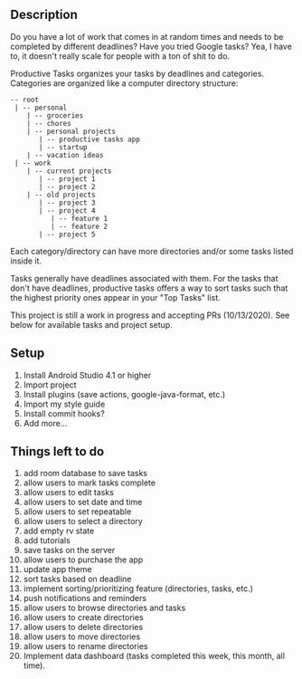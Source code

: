 ## Description
Do you have a lot of work that comes in at random times and needs to be completed
by different deadlines? Have you tried Google tasks? Yea, I have to, it doesn't really
scale for people with a ton of shit to do.

Productive Tasks organizes your tasks by deadlines and categories. Categories are organized like
a computer directory structure:
```
-- root
 | -- personal
    | -- groceries
    | -- chores
    | -- personal projects
       | -- productive tasks app
       | -- startup
    | -- vacation ideas
 | -- work
    | -- current projects
       | -- project 1
       | -- project 2
    | -- old projects
       | -- project 3
       | -- project 4
          | -- feature 1
          | -- feature 2
       | -- project 5
```

Each category/directory can have more directories and/or some tasks listed inside it.

Tasks generally have deadlines associated with them. For the tasks that don't have deadlines,
productive tasks offers a way to sort tasks such that the highest priority ones appear in
your "Top Tasks" list.

This project is still a work in progress and accepting PRs (10/13/2020). See below for available
tasks and project setup.

## Setup
1. Install Android Studio 4.1 or higher
2. Import project
3. Install plugins (save actions, google-java-format, etc.)
4. Import my style guide
5. Install commit hooks?
6. Add more...

## Things left to do
1. add room database to save tasks
2. allow users to mark tasks complete
3. allow users to edit tasks
4. allow users to set date and time
5. allow users to set repeatable
6. allow users to select a directory
7. add empty rv state
8. add tutorials
9. save tasks on the server
10. allow users to purchase the app
11. update app theme
12. sort tasks based on deadline
13. implement sorting/prioritizing feature (directories, tasks, etc.)
14. push notifications and reminders
15. allow users to browse directories and tasks
16. allow users to create directories
17. allow users to delete directories
18. allow users to move directories
19. allow users to rename directories
20. Implement data dashboard (tasks completed this week, this month, all time).
